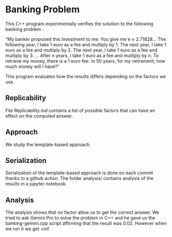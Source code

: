 # Banking Problem

This C++ program experimentally verifies the solution to the following banking problem :

“My banker proposed this investment to me:
You give me e ≈ 2.71828...
The following year, I take 1 euro as a fee and multiply by 1.
The next year, I take 1 euro as a fee and multiply by 2.
The next year, I take 1 euro as a fee and multiply by 3.
...
After n years, I take 1 euro as a fee and multiply by n.
To retrieve my money, there is a 1 euro fee.
In 50 years, for my retirement, how much money will I have?”

This program evaluates how the results differs depending on the factors we use.

## Replicability

File Replicability.md contains a list of possible factors that can have an effect on the computed answer.

## Approach

We study the template-based approach.

## Serialization

Serialization of the template-based approach is done on each commit thanks to a github action. The folder analysis/ contains analysis of the results in a jupyter notebook.

## Analysis

The analysis shows that no factor allow us to get the correct answer. We tried to ask Gemini Pro to solve the problem in C++ and he gave us the banking-gemini.cpp script affirming that the result was 0.02. However when we run it we get +inf.
